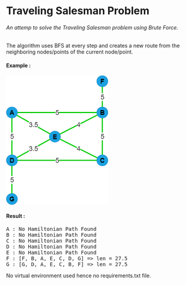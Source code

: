 # Traveling Salesman Problem
###### An attemp to solve the Traveling Salesman problem using Brute Force.

The algorithm uses BFS at every step and creates a new route from the neighboring nodes/points of the current node/point.

#### Example : 
![img](example.png)

#### Result :
<pre>
A : No Hamiltonian Path Found
B : No Hamiltonian Path Found
C : No Hamiltonian Path Found
D : No Hamiltonian Path Found
E : No Hamiltonian Path Found
F : [F, B, A, E, C, D, G] => len = 27.5
G : [G, D, A, E, C, B, F] => len = 27.5
</pre>
No virtual environment used hence no requirements.txt file.